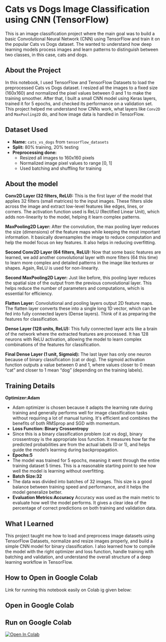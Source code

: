 
# Cats vs Dogs Image Classification using CNN (TensorFlow)
This is an image classification project where the main goal was to build a basic Convolutional Neural Network (CNN) using TensorFlow and train it on the popular Cats vs Dogs dataset. The wanted to understand how deep learning models process images and learn patterns to distinguish between two classes, in this case, cats and dogs.

## About the Project
In this notebook, I used TensorFlow and TensorFlow Datasets to load the preprocessed Cats vs Dogs dataset. I resized all the images to a fixed size (160x160) and normalized the pixel values between 0 and 1 to make the training smoother. After that, I built a small CNN model using Keras layers, trained it for 5 epochs, and checked its performance on a validation set.
This project helped me understand how CNNs work, what layers like `Conv2D` and `MaxPooling2D` do, and how image data is handled in TensorFlow.

## Dataset Used

- **Name:** `cats_vs_dogs` from `tensorflow_datasets`
- **Split:** 80% training, 20% testing
- **Preprocessing done:**
  - Resized all images to 160x160 pixels
  - Normalized image pixel values to range [0, 1]
  - Used batching and shuffling for training

## About the model
**Conv2D Layer (32 filters, ReLU):**
This is the first layer of the model that applies 32 filters (small matrices) to the input images. These filters slide across the image and extract low-level features like edges, lines, or corners. The activation function used is ReLU (Rectified Linear Unit), which adds non-linearity to the model, helping it learn complex patterns.

**MaxPooling2D Layer:**
After the convolution, the max pooling layer reduces the size (dimensions) of the feature maps while keeping the most important information. It basically downsamples the image to reduce computation and help the model focus on key features. It also helps in reducing overfitting.

**Second Conv2D Layer (64 filters, ReLU):**
Now that some basic features are learned, we add another convolutional layer with more filters (64 this time) to learn more complex and detailed patterns in the image like textures or shapes. Again, ReLU is used for non-linearity.

**Second MaxPooling2D Layer:**
Just like before, this pooling layer reduces the spatial size of the output from the previous convolutional layer. This helps reduce the number of parameters and computations, which is essential for efficiency.

**Flatten Layer:**
Convolutional and pooling layers output 2D feature maps. The flatten layer converts these into a single long 1D vector, which can be fed into fully connected layers (Dense layers). Think of it as preparing the features for classification.

**Dense Layer (128 units, ReLU):**
This fully connected layer acts like a brain of the network where the extracted features are processed. It has 128 neurons with ReLU activation, allowing the model to learn complex combinations of the features for classification.

**Final Dense Layer (1 unit, Sigmoid):**
The last layer has only one neuron because of binary classification (cat or dog). The sigmoid activation function outputs a value between 0 and 1, where values closer to 0 mean “cat” and closer to 1 mean “dog” (depending on the training labels).

## Training Details
**Optimizer:Adam**
- Adam optimizer is chosen because it adapts the learning rate during training and generally performs well for image classification tasks without requiring a lot of manual tuning. It's efficient and combines the benefits of both RMSprop and SGD with momentum.
- **Loss Function: Binary Crossentropy**
- Since this is a binary classification problem (cat vs dog), binary crossentropy is the appropriate loss function. It measures how far the predicted probabilities are from the actual labels (0 or 1), and helps guide the model’s learning during backpropagation.
- **Epochs:5**
- The model was trained for 5 epochs, meaning it went through the entire training dataset 5 times. This is a reasonable starting point to see how well the model is learning without overfitting.
- **Batch Size:32**
- The data was divided into batches of 32 images. This size is a good balance between training speed and performance, and it helps the model generalize better.
- **Evaluation Metrics:Accuracy**
Accuracy was used as the main metric to evaluate how well the model performs. It gives a clear idea of the percentage of correct predictions on both training and validation data.

## What I Learned
This project taught me how to load and preprocess image datasets using TensorFlow Datasets, normalize and resize images properly, and build a simple CNN model for binary classification. I also learned how to compile the model with the right optimizer and loss function, handle training with batching and validation, and understand the overall structure of a deep learning workflow in TensorFlow.

## How to Open in Google Colab

Link for running this notebook easily on Colab ig given below:

## Open in Google Colab

## Run on Google Colab

[![Open In Colab](https://colab.research.google.com/assets/colab-badge.svg)](https://colab.research.google.com/github/Diva015/Cats-vs-Dogs-Image-Classifier-Using-CNN-with-TensorFlow-/blob/main/Copy_of_Cats_vs_Dogs_Image_Classifier%28Using_CNN_with_TensorFlow%29.ipynb)

